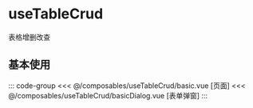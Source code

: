# useTableCrud

表格增删改查

## 基本使用

<ClientOnly>
    <div class="vp-raw">
        <basic></basic>
    </div>
</ClientOnly>

::: code-group
<<< @/composables/useTableCrud/basic.vue [页面]
<<< @/composables/useTableCrud/basicDialog.vue [表单弹窗]
:::

<script setup>
import basic from 'docs/composables/useTableCrud/basic.vue'
</script>

